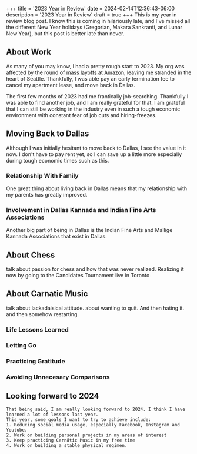 +++
title = '2023 Year in Review'
date = 2024-02-14T12:36:43-06:00
description = '2023 Year in Review'
draft = true
+++
This is my year in review blog post. I know this is coming in hilariously late,
and I've missed all the different New Year holidays (Gregorian, Makara Sankranti, and Lunar New Year), but
this post is better late than never.

## About Work
As many of you may know, I had a pretty rough start to 2023. My org was affected by the
round of [mass layoffs at Amazon](https://www.businessinsider.com/amazon-layoffs), leaving me stranded in the heart of
Seattle. Thankfully, I was able pay an early termination fee to cancel my apartment lease, and move back in Dallas.

The first few months of 2023 had me frantically job-searching. Thankfully I was able to find another job, and I am really grateful for that.
I am grateful that I can still be working in the industry even in such a tough economic environment with constant fear of job cuts
and hiring-freezes.

## Moving Back to Dallas
Although I was initially hesitant to move back to Dallas, I see the value in it now. I don't
have to pay rent yet, so I can save up a little more especially during tough economic times such as this.

### Relationship With Family
One great thing about living back in Dallas means that my relationship with my parents has greatly improved.

### Involvement in Dallas Kannada and Indian Fine Arts Associations
Another big part of being in Dallas is the Indian Fine Arts and Mallige Kannada Associations that exist in Dallas.

## About Chess
talk about passion for chess and how that was never realized. Realizing it now by going to the Candidates Tournament live
in Toronto
## About Carnatic Music
talk about lackadaisical attitude. about wanting to quit. And then hating it. and then somehow restarting.

### Life Lessons Learned
### Letting Go
### Practicing Gratitude
### Avoiding Unnecesary Comparisons

## Looking forward to 2024
    That being said, I am really looking forward to 2024. I think I have learned a lot of lessons last year.
    This year, some goals I want to try to achieve include:
    1. Reducing social media usage, especially Facebook, Instagram and Youtube.
    2. Work on building personal projects in my areas of interest
    3. Keep practicing Carnātic Music in my free time
    4. Work on building a stable physical regimen.